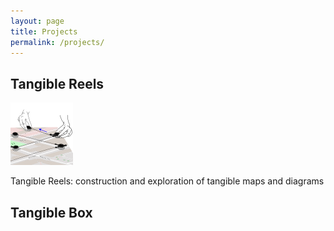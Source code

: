 ```yaml
---
layout: page
title: Projects
permalink: /projects/
---
```


## Tangible Reels

<img class="picture" src="/assets/thumbnail.png">

Tangible Reels: construction and exploration of tangible maps and diagrams





## Tangible Box
